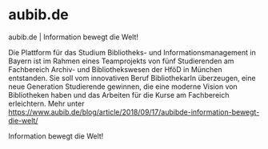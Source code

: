 # aubib.de
aubib.de | Information bewegt die Welt!

Die Plattform für das Studium Bibliotheks- und Informationsmanagement in Bayern ist im Rahmen eines Teamprojekts von fünf Studierenden am Fachbereich Archiv- und Bibliothekswesen der HföD in München entstanden. Sie soll vom innovativen Beruf BibliothekarIn überzeugen, eine neue Generation Studierende gewinnen, die eine moderne Vision von Bibliotheken haben und das Arbeiten für die Kurse am Fachbereich erleichtern.
Mehr unter https://www.aubib.de/blog/article/2018/09/17/aubibde-information-bewegt-die-welt/ 

Information bewegt die Welt!
